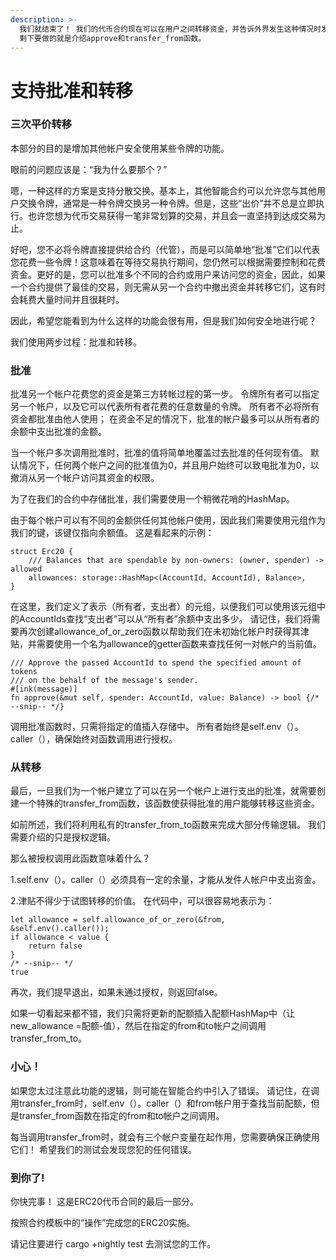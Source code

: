 ```yaml
---
description: >-
  我们就结束了！ 我们的代币合约现在可以在用户之间转移资金，并告诉外界发生这种情况时发生了什么。
  剩下要做的就是介绍approve和transfer_from函数。
---
```


# 支持批准和转移

### 三次平价转移

本部分的目的是增加其他帐户安全使用某些令牌的功能。

眼前的问题应该是：“我为什么要那个？”

嗯，一种这样的方案是支持分散交换。基本上，其他智能合约可以允许您与其他用户交换令牌，通常是一种令牌交换另一种令牌。但是，这些“出价”并不总是立即执行。也许您想为代币交易获得一笔非常划算的交易，并且会一直坚持到达成交易为止。

好吧，您不必将令牌直接提供给合约（代管），而是可以简单地“批准”它们以代表您花费一些令牌！这意味着在等待交易执行期间，您仍然可以根据需要控制和花费资金。更好的是，您可以批准多个不同的合约或用户来访问您的资金，因此，如果一个合约提供了最佳的交易，则无需从另一个合约中撤出资金并转移它们，这有时会耗费大量时间并且很耗时。

因此，希望您能看到为什么这样的功能会很有用，但是我们如何安全地进行呢？

我们使用两步过程：批准和转移。

### 批准

批准另一个帐户花费您的资金是第三方转帐过程的第一步。 令牌所有者可以指定另一个帐户，以及它可以代表所有者花费的任意数量的令牌。 所有者不必将所有资金都批准由他人使用； 在资金不足的情况下，批准的帐户最多可以从所有者的余额中支出批准的金额。

当一个帐户多次调用批准时，批准的值将简单地覆盖过去批准的任何现有值。 默认情况下，任何两个帐户之间的批准值为0，并且用户始终可以致电批准为0，以撤消从另一个帐户访问其资金的权限。

为了在我们的合约中存储批准，我们需要使用一个稍微花哨的HashMap。

由于每个帐户可以有不同的金额供任何其他帐户使用，因此我们需要使用元组作为我们的键，该键仅指向余额值。 这是看起来的示例：

```text
struct Erc20 {
    /// Balances that are spendable by non-owners: (owner, spender) -> allowed
    allowances: storage::HashMap<(AccountId, AccountId), Balance>,
}
```

在这里，我们定义了表示（所有者，支出者）的元组，以便我们可以使用该元组中的AccountIds查找“支出者”可以从“所有者”余额中支出多少。 请记住，我们将需要再次创建allowance\_of\_or\_zero函数以帮助我们在未初始化帐户时获得其津贴，并需要使用一个名为allowance的getter函数来查找任何一对帐户的当前值。

```text
/// Approve the passed AccountId to spend the specified amount of tokens
/// on the behalf of the message's sender.
#[ink(message)] 
fn approve(&mut self, spender: AccountId, value: Balance) -> bool {/* --snip-- */}
```

调用批准函数时，只需将指定的值插入存储中。 所有者始终是self.env（）。caller（），确保始终对函数调用进行授权。

### 从转移

最后，一旦我们为一个帐户建立了可以在另一个帐户上进行支出的批准，就需要创建一个特殊的transfer\_from函数，该函数使获得批准的用户能够转移这些资金。

如前所述，我们将利用私有的transfer\_from\_to函数来完成大部分传输逻辑。 我们需要介绍的只是授权逻辑。

那么被授权调用此函数意味着什么？

1.self.env（）。caller（）必须具有一定的余量，才能从发件人帐户中支出资金。 

2.津贴不得少于试图转移的价值。 在代码中，可以很容易地表示为：

```text
let allowance = self.allowance_of_or_zero(&from, &self.env().caller());
if allowance < value {
    return false
}
/* --snip-- */
true
```

再次，我们提早退出，如果未通过授权，则返回false。

如果一切看起来都不错，我们只需将更新的配额插入配额HashMap中（让new\_allowance =配额-值），然后在指定的from和to帐户之间调用transfer\_from\_to。

### 小心！

如果您太过注意此功能的逻辑，则可能在智能合约中引入了错误。 请记住，在调用transfer\_from时，self.env（）。caller（）和from帐户用于查找当前配额，但是transfer\_from函数在指定的from和to帐户之间调用。

每当调用transfer\_from时，就会有三个帐户变量在起作用，您需要确保正确使用它们！ 希望我们的测试会发现您犯的任何错误。

### 到你了! 

你快完事！ 这是ERC20代币合同的最后一部分。

按照合约模板中的“操作”完成您的ERC20实施。

请记住要进行 cargo +nightly test 去测试您的工作。

